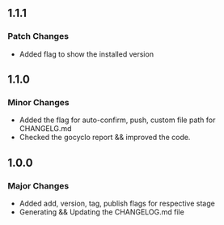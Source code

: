## 1.1.1

### Patch Changes

- Added flag to show the installed version

## 1.1.0

### Minor Changes

- Added the flag for auto-confirm, push, custom file path for CHANGELG.md
- Checked the gocyclo report && improved the code.

## 1.0.0

### Major Changes

- Added add, version, tag, publish flags for respective stage
- Generating && Updating the CHANGELOG.md file

